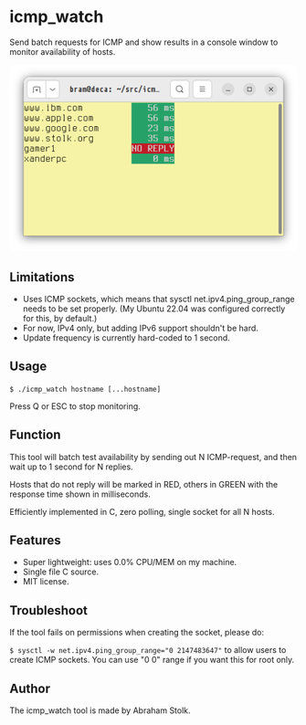 # icmp_watch
Send batch requests for ICMP and show results in a console window to monitor availability of hosts.

![console](console.png "console")


## Limitations

 * Uses ICMP sockets, which means that sysctl net.ipv4.ping_group_range needs to be set properly. (My Ubuntu 22.04 was configured correctly for this, by default.)
 * For now, IPv4 only, but adding IPv6 support shouldn't be hard.
 * Update frequency is currently hard-coded to 1 second.


## Usage

`$ ./icmp_watch hostname [...hostname]`

Press Q or ESC to stop monitoring.


## Function

This tool will batch test availability by sending out N ICMP-request, and then wait up to 1 second for N replies.

Hosts that do not reply will be marked in RED, others in GREEN with the response time shown in milliseconds.

Efficiently implemented in C, zero polling, single socket for all N hosts.


## Features

 * Super lightweight: uses 0.0% CPU/MEM on my machine.
 * Single file C source.
 * MIT license.


## Troubleshoot

If the tool fails on permissions when creating the socket, please do:

`$ sysctl -w net.ipv4.ping_group_range="0 2147483647"` to allow users to create ICMP sockets. You can use "0 0" range if you want this for root only.


## Author

The icmp_watch tool is made by Abraham Stolk.

